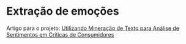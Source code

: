 # Extração de emoções

Artigo para o projeto: [Utilizando Mineração de Texto para Análise de Sentimentos em Críticas de Consumidores](https://www.overleaf.com/read/pfdbvbfkvqtx#44e5b9)
